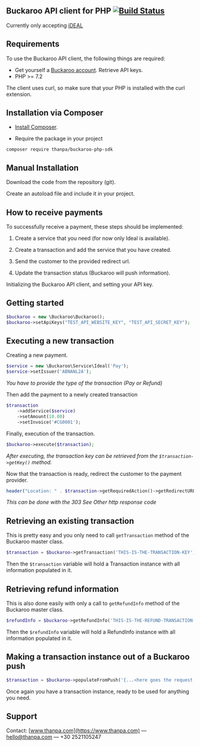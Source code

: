 ## Buckaroo API client for PHP [![Build Status](https://travis-ci.com/thanpa/buckaroo-php-sdk.svg?branch=master)](https://travis-ci.com/thanpa/buckaroo-php-sdk) ##

Currently only accepting [iDEAL](https://dev.buckaroo.nl/PaymentMethods/Description/ideal#top)

## Requirements ##

To use the Buckaroo API client, the following things are required:

+ Get yourself a [Buckaroo account](https://www.buckaroo.nl/). Retrieve API keys.
+ PHP >= 7.2

The client uses curl, so make sure that your PHP is installed with the curl extension.

## Installation via Composer ##

 + [Install Composer](https://getcomposer.org/doc/00-intro.md).

 + Require the package in your project

```
composer require thanpa/buckaroo-php-sdk
```

## Manual Installation ##

Download the code from the repository (git).

Create an autoload file and include it in your project.

## How to receive payments ##

To successfully receive a payment, these steps should be implemented:

1. Create a service that you need (for now only Ideal is available).

2. Create a transaction and add the service that you have created.

3. Send the customer to the provided redirect url.

4. Update the transaction status (Buckaroo will push information).

Initializing the Buckaroo API client, and setting your API key.

## Getting started ##

```php
$buckaroo = new \Buckaroo\Buckaroo();
$buckaroo->setApiKeys("TEST_API_WEBSITE_KEY", "TEST_API_SECRET_KEY");
```

## Executing a new transaction ##

Creating a new payment.

```php
$service = new \Buckaroo\Service\Ideal('Pay');
$service->setIssuer('ABNANL2A');
```
_You have to provide the type of the transaction (Pay or Refund)_

Then add the payment to a newly created transaction

```php
$transaction
    ->addService($service)
    ->setAmount(10.00)
    ->setInvoice('#CG0001');
```

Finally, execution of the transaction.

```php
$buckaroo->execute($transaction);
```
_After executing, the transaction key can be retrieved from the `$transaction->getKey()` method._

Now that the transaction is ready, redirect the customer to the payment provider.

```php
header("Location: " . $transaction->getRequiredAction()->getRedirectURL(), true, 303);
```
_This can be done with the 303 See Other http response code_

## Retrieving an existing transaction ##

This is pretty easy and you only need to call `getTransaction` method of the Buckaroo master class.

```php
$transaction = $buckaroo->getTransaction('THIS-IS-THE-TRANSACTION-KEY');
```

Then the `$transaction` variable will hold a Transaction instance with all information populated in it.

## Retrieving refund information ##

This is also done easily with only a call to `getRefundInfo` method of the Buckaroo master class.

```php
$refundInfo = $buckaroo->getRefundInfo('THIS-IS-THE-REFUND-TRANSACTION-KEY');
```

Then the `$refundInfo` variable will hold a RefundInfo instance with all information populated in it.

## Making a transaction instance out of a Buckaroo push ##

```php
$transaction = $buckaroo->populateFromPush('{...<here goes the request body>...}');
```

Once again you have a transaction instance, ready to be used for anything you need.

## Support ##
Contact: [www.thanpa.com](https://www.thanpa.com) — hello@thanpa.com — +30 2521105247